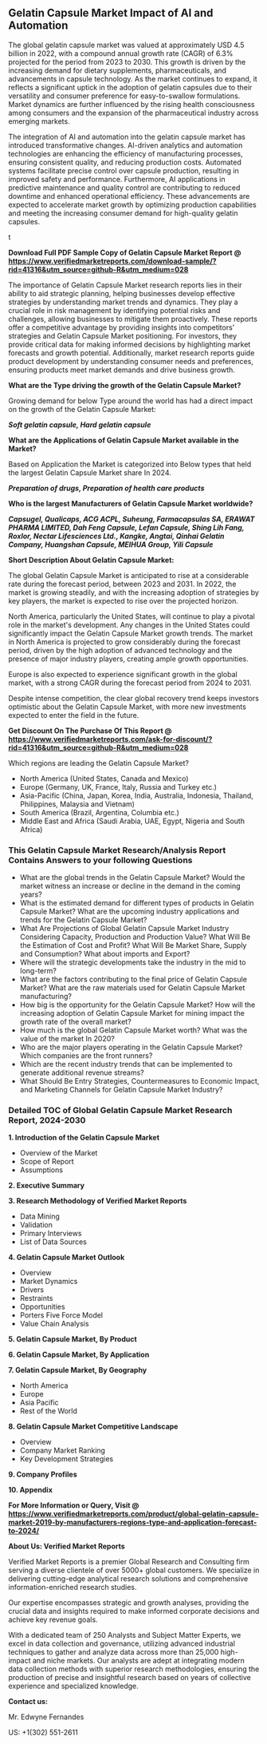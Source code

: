 <h2>Gelatin Capsule Market Impact of AI and Automation</h2><p>The global gelatin capsule market was valued at approximately USD 4.5 billion in 2022, with a compound annual growth rate (CAGR) of 6.3% projected for the period from 2023 to 2030. This growth is driven by the increasing demand for dietary supplements, pharmaceuticals, and advancements in capsule technology. As the market continues to expand, it reflects a significant uptick in the adoption of gelatin capsules due to their versatility and consumer preference for easy-to-swallow formulations. Market dynamics are further influenced by the rising health consciousness among consumers and the expansion of the pharmaceutical industry across emerging markets.</p><p>The integration of AI and automation into the gelatin capsule market has introduced transformative changes. AI-driven analytics and automation technologies are enhancing the efficiency of manufacturing processes, ensuring consistent quality, and reducing production costs. Automated systems facilitate precise control over capsule production, resulting in improved safety and performance. Furthermore, AI applications in predictive maintenance and quality control are contributing to reduced downtime and enhanced operational efficiency. These advancements are expected to accelerate market growth by optimizing production capabilities and meeting the increasing consumer demand for high-quality gelatin capsules.</p>t</p><p id="" class=""><strong>Download Full PDF Sample Copy of Gelatin Capsule Market Report @ <a href="https://www.verifiedmarketreports.com/download-sample/?rid=41316&utm_source=github-R&utm_medium=028" target="_blank">https://www.verifiedmarketreports.com/download-sample/?rid=41316&utm_source=github-R&utm_medium=028</a></strong></p><p>The importance of&nbsp;Gelatin Capsule Market research reports lies in their ability to aid strategic planning, helping businesses develop effective strategies by understanding market trends and dynamics. They play a crucial role in risk management by identifying potential risks and challenges, allowing businesses to mitigate them proactively. These reports offer a competitive advantage by providing insights into competitors' strategies and Gelatin Capsule Market positioning. For investors, they provide critical data for making informed decisions by highlighting market forecasts and growth potential. Additionally, market research reports guide product development by understanding consumer needs and preferences, ensuring products meet market demands and drive business growth.</p><p><strong>What are the&nbsp;Type driving the growth of the Gelatin Capsule Market?</strong></p><p id="" class="">Growing demand for below Type around the world has had a direct impact on the growth of the Gelatin Capsule Market:</p><em><strong>Soft gelatin capsule, Hard gelatin capsule</strong></em></p><strong>What are the&nbsp;Applications&nbsp;of Gelatin Capsule Market available in the Market?</strong></p><p id="" class="">Based on Application the Market is categorized into Below types that held the largest Gelatin Capsule Market share In 2024.</p><em><strong>Preparation of drugs, Preparation of health care products</strong></em></p><strong>Who is the largest Manufacturers of Gelatin Capsule Market worldwide?</strong></p><p><em><strong>Capsugel, Qualicaps, ACG ACPL, Suheung, Farmacapsulas SA, ERAWAT PHARMA LIMITED, Dah Feng Capsule, Lefan Capsule, Shing Lih Fang, Roxlor, Nectar Lifesciences Ltd., Kangke, Angtai, Qinhai Gelatin Company, Huangshan Capsule, MEIHUA Group, Yili Capsule</strong></em></p><p id="" class=""><strong>Short Description About Gelatin Capsule Market:</strong></p><p>The global Gelatin Capsule Market is anticipated to rise at a considerable rate during the forecast period, between 2023 and 2031. In 2022, the market is growing steadily, and with the increasing adoption of strategies by key players, the market is expected to rise over the projected horizon.</p><p>North America, particularly the United States, will continue to play a pivotal role in the market's development. Any changes in the United States could significantly impact the Gelatin Capsule Market growth trends. The market in North America is projected to grow considerably during the forecast period, driven by the high adoption of advanced technology and the presence of major industry players, creating ample growth opportunities.</p><p>Europe is also expected to experience significant growth in the global market, with a strong CAGR during the forecast period from 2024 to 2031.</p><p>Despite intense competition, the clear global recovery trend keeps investors optimistic about the Gelatin Capsule Market, with more new investments expected to enter the field in the future.</p><p id="" class=""><strong>Get Discount On The Purchase Of This Report @ <a href="https://www.verifiedmarketreports.com/ask-for-discount/?rid=41316&utm_source=github-R&utm_medium=028" target="_blank">https://www.verifiedmarketreports.com/ask-for-discount/?rid=41316&utm_source=github-R&utm_medium=028</a></strong></p>Which regions are leading the Gelatin Capsule Market?</p><ul><li>North America (United States, Canada and Mexico)</li><li>Europe (Germany, UK, France, Italy, Russia and Turkey etc.)</li><li>Asia-Pacific (China, Japan, Korea, India, Australia, Indonesia, Thailand, Philippines, Malaysia and Vietnam)</li><li>South America (Brazil, Argentina, Columbia etc.)</li><li>Middle East and Africa (Saudi Arabia, UAE, Egypt, Nigeria and South Africa)</li></ul><h3 id="" class="">This Gelatin Capsule Market Research/Analysis Report Contains Answers to your following Questions</h3><ul><li>What are the global trends in the Gelatin Capsule Market? Would the market witness an increase or decline in the demand in the coming years?</li><li>What is the estimated demand for different types of products in Gelatin Capsule Market? What are the upcoming industry applications and trends for the Gelatin Capsule Market?</li><li>What Are Projections of Global Gelatin Capsule Market Industry Considering Capacity, Production and Production Value? What Will Be the Estimation of Cost and Profit? What Will Be Market Share, Supply and Consumption? What about imports and Export?</li><li>Where will the strategic developments take the industry in the mid to long-term?</li><li>What are the factors contributing to the final price of Gelatin Capsule Market? What are the raw materials used for Gelatin Capsule Market manufacturing?</li><li>How big is the opportunity for the Gelatin Capsule Market? How will the increasing adoption of Gelatin Capsule Market for mining impact the growth rate of the overall market?</li><li>How much is the global Gelatin Capsule Market worth? What was the value of the market In 2020?</li><li>Who are the major players operating in the Gelatin Capsule Market? Which companies are the front runners?</li><li>Which are the recent industry trends that can be implemented to generate additional revenue streams?</li><li>What Should Be Entry Strategies, Countermeasures to Economic Impact, and Marketing Channels for Gelatin Capsule Market Industry?</li></ul><h3 id="" class="">Detailed TOC of Global Gelatin Capsule Market Research Report, 2024-2030</h3><p id="" class=""><strong>1. Introduction of the Gelatin Capsule Market</strong></p><ul><li>Overview of the Market</li><li>Scope of Report</li><li>Assumptions</li></ul><p id="" class=""><strong>2. Executive Summary</strong></p><p id="" class=""><strong>3. Research Methodology of Verified Market Reports</strong></p><ul><li>Data Mining</li><li>Validation</li><li>Primary Interviews</li><li>List of Data Sources</li></ul><p id="" class=""><strong>4. Gelatin Capsule Market Outlook</strong></p><ul><li>Overview</li><li>Market Dynamics</li><li>Drivers</li><li>Restraints</li><li>Opportunities</li><li>Porters Five Force Model</li><li>Value Chain Analysis</li></ul><p id="" class=""><strong>5. Gelatin Capsule Market, By Product</strong></p><p id="" class=""><strong>6. Gelatin Capsule Market, By Application</strong></p><p id="" class=""><strong>7. Gelatin Capsule Market, By Geography</strong></p><ul><li>North America</li><li>Europe</li><li>Asia Pacific</li><li>Rest of the World</li></ul><p id="" class=""><strong>8. Gelatin Capsule Market Competitive Landscape</strong></p><ul><li>Overview</li><li>Company Market Ranking</li><li>Key Development Strategies</li></ul><p id="" class=""><strong>9. Company Profiles</strong></p><p id="" class=""><strong>10. Appendix</strong></p><p id="" class=""><strong>For More Information or Query, Visit @ <a href="https://www.verifiedmarketreports.com/product/global-gelatin-capsule-market-2019-by-manufacturers-regions-type-and-application-forecast-to-2024/" target="_blank">https://www.verifiedmarketreports.com/product/global-gelatin-capsule-market-2019-by-manufacturers-regions-type-and-application-forecast-to-2024/</a></strong></p><p id="" class=""><strong>About Us: Verified Market Reports</strong></p><p id="" class="">Verified Market Reports is a premier Global Research and Consulting firm serving a diverse clientele of over 5000+ global customers. We specialize in delivering cutting-edge analytical research solutions and comprehensive information-enriched research studies.</p><p id="" class="">Our expertise encompasses strategic and growth analyses, providing the crucial data and insights required to make informed corporate decisions and achieve key revenue goals.</p><p id="" class="">With a dedicated team of 250 Analysts and Subject Matter Experts, we excel in data collection and governance, utilizing advanced industrial techniques to gather and analyze data across more than 25,000 high-impact and niche markets. Our analysts are adept at integrating modern data collection methods with superior research methodologies, ensuring the production of precise and insightful research based on years of collective experience and specialized knowledge.</p><p id="" class=""><strong>Contact us:</strong></p><p id="" class="">Mr. Edwyne Fernandes</p><p id="" class="">US: +1(302) 551-2611</p>